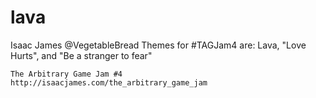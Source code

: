 lava
====

Isaac James @VegetableBread Themes for #TAGJam4 are: Lava, "Love Hurts", and "Be a stranger to fear"

	The Arbitrary Game Jam #4  
	http://isaacjames.com/the_arbitrary_game_jam  

